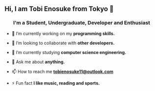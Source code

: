 ## Hi, I am Tobi Enosuke from Tokyo 👋 

<h3 align="center">I'm a Student, Undergraduate, Developer and Enthusiast</h3>

- 🔭 I’m currently working on my **programming skills.**

- 👯 I’m looking to collaborate with **other developers.**

- 🌱 I’m currently studying **computer science engineering.**

- 💬 Ask me about **anything.**

- 📫 How to reach me **tobienosuke11@outlook.com**

- ⚡ Fun fact **I like music, reading and sports.**
